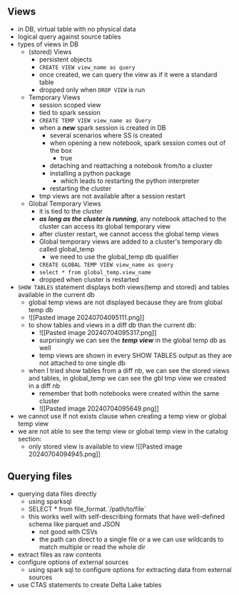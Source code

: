 ## Views
- in DB, virtual table with no physical data
- logical query against source tables
- types of views in DB
	- (stored) Views
		- persistent objects
		- `CREATE VIEW view_name as query`
		- once created, we can query the view as if it were a standard table
		- dropped only when `DROP VIEW` is run
	- Temporary Views
		- session scoped view
		- tied to spark session
		- `CREATE TEMP VIEW view_name as Query`
		- when a ***new*** spark session is created in DB
			- several scenarios where SS is created
			- when opening a new notebook, spark session comes out of the box
				- true
			- detaching and reattaching a notebook from/to a cluster
			- installing a python package
				- which leads to restarting the python interpreter
			- restarting the cluster
		- tmp views are not available after a session restart
	- Global Temporary Views
		- it is tied to the cluster
		- ***as long as the cluster is running***, any notebook attached to the cluster can access its global temporary view
		- after cluster restart, we cannot access the global temp views
		- Global temporary views are added to a cluster's temporary db called global_temp
			- we need to use the global_temp db qualifier
		- `CREATE GLOBAL TEMP VIEW view_name as query`
		- `select * from global_temp.view_name`
		- dropped when cluster is restarted
- `SHOW TABLES` statement displays both views(temp and stored) and tables available in the current db
	- global temp views are not displayed because they are from global temp db
	- ![[Pasted image 20240704095111.png]]
	- to show tables and views in a diff db than the current db:
		- ![[Pasted image 20240704095317.png]]
		- surprisingly we can see the ***temp view*** in the global temp db as well
		- temp views are shown in every SHOW TABLES output as they are not attached to one single db
	- when I tried show tables from a diff nb, we can see the stored views and tables, in global_temp we can see the gbl tmp view we created in a diff nb
		- remember that both notebooks were created within the same cluster
		- ![[Pasted image 20240704095649.png]]
- we cannot use If not exists clause when creating a temp view or global temp view
- we are not able to see the temp view or global temp view in the catalog section:
	- only stored view is available to view
![[Pasted image 20240704094945.png]]



## Querying files
- querying data files directly
	- using sparksql
	- SELECT * from file_format.\`/path/to/file\`
	- this works well with self-describing formats that have well-defined schema like parquet and JSON
		- not good with CSVs
		- the path can direct to a single file or a we can use wildcards to match multiple or read the whole dir
- extract files as raw contents
- configure options of external sources
	- using spark sql to configure options for extracting data from external sources
- use CTAS statements to create Delta Lake tables